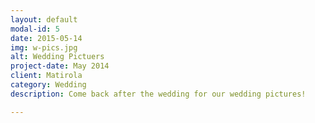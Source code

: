 ```yaml
---
layout: default
modal-id: 5
date: 2015-05-14
img: w-pics.jpg
alt: Wedding Pictuers
project-date: May 2014
client: Matirola
category: Wedding
description: Come back after the wedding for our wedding pictures!

---
```

